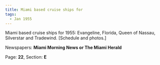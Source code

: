 ```yaml
---  
title: Miami based cruise ships for  
tags:  
  - Jan 1955  
---  
```

  
Miami based cruise ships for 1955: Evangeline, Florida, Queen of Nassau, Silverstar and Tradewind. [Schedule and photos.]  
  
Newspapers: **Miami Morning News or The Miami Herald**  
  
Page: **22**, Section: **E** 
